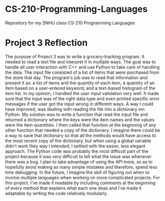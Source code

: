# CS-210-Programming-Languages
Repository for my SNHU class CS-210 Programming Languages

# Project 3 Reflection
The purpose of Project 3 was to write a grocery-tracking program. It needed to read a text file and interpret it in multiple ways. The goal was to handle all user interaction with C++ and use Python to take care of handling the data. The input file consisted of a list of items that were purchased from the store that day. The program's job was to read that information and present it as: a list of items and the quantity of each item, a quantity of an item based on a user-entered keyword, and a text-based histogram of the item list. In my opinion, I handled the user input validation very well. It made sure that the input was of the right data type and even printed specific error messages if the user got the input wrong in different ways. A way I could have improved, was dealing with reading the file into a dictionary inn Python. My solution was to write a function that read the input file and returned a dictionary where the keys were the item names and the values were the item quantities. I then called that function at the beginning of any other function that needed a copy of the dictionary. I imagine there could be a way to save that dictionary so that all the methods would have access to the most recent copy of the dictionary, but when using a global variable didn't work they way I intended, I settled with the easier, less elegant approach. The Python code was probably the most difficult part of the project because it was very difficult to tell what the issue was whenever there was a bug. I plan to take advantage of using the API more, so as to hopefully avoid making as many simple mistakes and therefore, spend less time debugging. In the future, I imagine the skill of figuring out when to involve multiple languages when working on more complicated projects. For this project, I've made it readable by including comments at the beginning of every method that explains what each one does and I've made it adaptable by writing the code relatively modularly.
